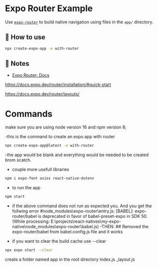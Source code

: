 # Expo Router Example

Use [`expo-router`](https://docs.expo.dev/router/introduction/) to build native navigation using files in the `app/` directory.

## 🚀 How to use

```sh
npx create-expo-app -e with-router
```

## 📝 Notes

- [Expo Router: Docs](https://docs.expo.dev/router/introduction/)

https://docs.expo.dev/router/installation/#quick-start

https://docs.expo.dev/router/layouts/


# Commands

make sure you are using node version 16 and npm version 8;

-this is the command to create an expo app with router
```sh
npx create-expo-app@latest -e with-router
```
-the app would be blank and everything would be needed to be created brom scatch.


- couple more usefull libraries
```sh
npm i expo-font axios react-native-dotenv
```

- to run the app
```sh
npm start
```

- if the above command does not run as expected you. And you get the follwing error
#node_modules\expo-router\entry.js: [BABEL]: expo-router/babel is deprecated in favor of babel-preset-expo in SDK 50. (While processing: E:\projects\react-natives\my-expo-native\node_modules\expo-router\babel.js)
-THEN: ## Removed the expo-router/babel from babel.config.js file and it works



- if you want to clear the build cache use --clear
```sh
npx expo start --clear
```

create a folder named app in the root directory
index.js
_layout.js




